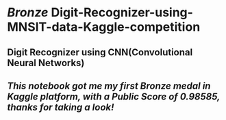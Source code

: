 # *Bronze* Digit-Recognizer-using-MNSIT-data-Kaggle-competition
## Digit Recognizer using CNN(Convolutional Neural Networks)
## *This notebook got me my first Bronze medal in Kaggle platform, with a Public Score of 0.98585, thanks for taking a look!*
